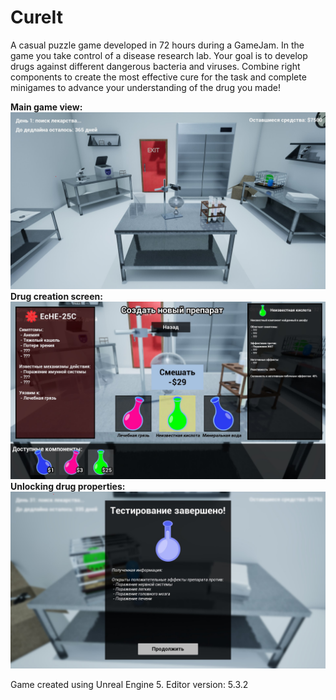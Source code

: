 # CureIt

A casual puzzle game developed in 72 hours during a GameJam. In the game you take control of a disease research lab. Your goal is to
develop drugs against different dangerous bacteria and viruses. Combine right components to create the most effective cure for the task
and complete minigames to advance your understanding of the drug you made!

**Main game view:**
![image](Screenshots/LabView.jpg "Main game view")
**Drug creation screen:**
![image](Screenshots/DrugMixingScreen.jpg "Creating a drug")
**Unlocking drug properties:**
![image](Screenshots/TestCompleteScreen.jpg "Unlocking drug properties")

Game created using Unreal Engine 5. Editor version: 5.3.2
